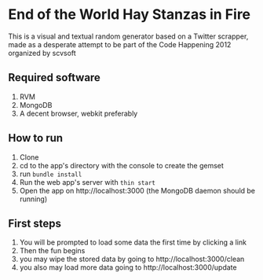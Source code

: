 End of the World Hay Stanzas in Fire
====================================

This is a visual and textual random generator based on a Twitter scrapper, made as a desperate attempt to be part of the Code Happening 2012 organized by scvsoft

## Required software

  1. RVM
  1. MongoDB
  1. A decent browser, webkit preferably

## How to run

  1. Clone
  1. cd to the app's directory with the console to create the gemset
  1. run ```bundle install```
  1. Run the web app's server with ```thin start```
  1. Open the app on http://localhost:3000 (the MongoDB daemon should be running)

## First steps

  1. You will be prompted to load some data the first time by clicking a link
  1. Then the fun begins
  1. you may wipe the stored data by going to http://localhost:3000/clean
  1. you also may load more data going to http://localhost:3000/update